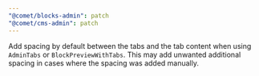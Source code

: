 ```yaml
---
"@comet/blocks-admin": patch
"@comet/cms-admin": patch
---
```


Add spacing by default between the tabs and the tab content when using `AdminTabs` or `BlockPreviewWithTabs`. This may add unwanted additional spacing in cases where the spacing was added manually.
